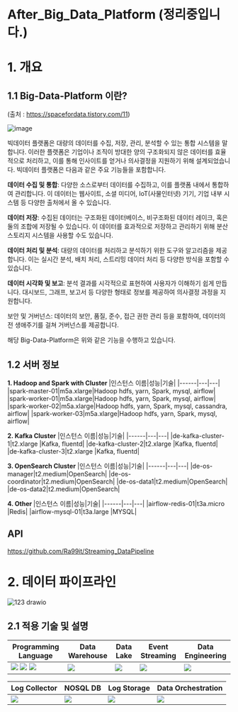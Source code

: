 # After_Big_Data_Platform (정리중입니다.)

# 1. 개요 

## 1.1 Big-Data-Platform 이란?
(출처 : https://spacefordata.tistory.com/11)

![image](https://github.com/Ra99it/Before-Big-Data-Platform/assets/122541545/222e3bc4-db4f-4978-ac3d-4fae7c72f0b7)

빅데이터 플랫폼은 대량의 데이터를 수집, 저장, 관리, 분석할 수 있는 통합 시스템을 말합니다. 이러한 플랫폼은 기업이나 조직이 방대한 양의 구조화되지 않은 데이터를 효율적으로 처리하고, 이를 통해 인사이트를 얻거나 의사결정을 지원하기 위해 설계되었습니다. 빅데이터 플랫폼은 다음과 같은 주요 기능들을 포함합니다.

**데이터 수집 및 통합**: 다양한 소스로부터 데이터를 수집하고, 이를 플랫폼 내에서 통합하여 관리합니다. 이 데이터는 웹사이트, 소셜 미디어, IoT(사물인터넷) 기기, 기업 내부 시스템 등 다양한 출처에서 올 수 있습니다.

**데이터 저장**: 수집된 데이터는 구조화된 데이터베이스, 비구조화된 데이터 레이크, 혹은 둘의 조합에 저장될 수 있습니다. 이 데이터를 효과적으로 저장하고 관리하기 위해 분산 스토리지 시스템을 사용할 수도 있습니다.

**데이터 처리 및 분석**: 대량의 데이터를 처리하고 분석하기 위한 도구와 알고리즘을 제공합니다. 이는 실시간 분석, 배치 처리, 스트리밍 데이터 처리 등 다양한 방식을 포함할 수 있습니다.

**데이터 시각화 및 보고**: 분석 결과를 시각적으로 표현하여 사용자가 이해하기 쉽게 만듭니다. 대시보드, 그래프, 보고서 등 다양한 형태로 정보를 제공하여 의사결정 과정을 지원합니다.

보안 및 거버넌스: 데이터의 보안, 품질, 준수, 접근 권한 관리 등을 포함하여, 데이터의 전 생애주기를 걸쳐 거버넌스를 제공합니다.

해당 Big-Data-Platform은 위와 같은 기능을 수행하고 있습니다.


## 1.2 서버 정보

<b>1. Hadoop and Spark with Cluster </b>
|인스턴스 이름|성능|기술|
|------|---|---|
|spark-master-01|m5a.xlarge|Hadoop hdfs, yarn, Spark, mysql, airflow|
|spark-worker-01|m5a.xlarge|Hadoop hdfs, yarn, Spark, mysql, airflow|
|spark-worker-02|m5a.xlarge|Hadoop hdfs, yarn, Spark, mysql, cassandra, airflow|
|spark-worker-03|m5a.xlarge|Hadoop hdfs, yarn, Spark, mysql, airflow|

<b>2. Kafka Cluster</b>
|인스턴스 이름|성능|기술|
|------|---|---|
|de-kafka-cluster-1|t2.xlarge |Kafka, fluentd|
|de-kafka-cluster-2|t2.xlarge |Kafka, fluentd|
|de-kafka-cluster-3|t2.xlarge |Kafka, fluentd|

<b>3. OpenSearch Cluster</b>
|인스턴스 이름|성능|기술|
|------|---|---|
|de-os-manager|t2.medium|OpenSearch|
|de-os-coordinator|t2.medium|OpenSearch|
|de-os-data1|t2.medium|OpenSearch|
|de-os-data2|t2.medium|OpenSearch|

<b> 4. Other </b>
|인스턴스 이름|성능|기술|
|------|---|---|
|airflow-redis-01|t3a.micro |Redis|
|airflow-mysql-01|t3a.large |MYSQL|

##  API
https://github.com/Ra99it/Streaming_DataPipeline

# 2. 데이터 파이프라인

![123 drawio](https://github.com/Ra99it/Before-Big-Data-Platform/assets/122541545/19906630-774d-4fad-bc34-764a1d18a8d9)

## 2.1 적용 기술 및 설명

|Programming Language|Data Warehouse|Data Lake|Event Streaming|Data Engineering|
|----|-----------|----|----|-----|
|<img src="https://img.shields.io/badge/java-007396?style=for-the-badge&logo=OpenJDK&logoColor=white"> <img src="https://img.shields.io/badge/Python-3776AB?style=for-the-badge&logo=Python&logoColor=white"> <img src="https://img.shields.io/badge/scala-DC322F?style=for-the-badge&logo=scala&logoColor=white">| <img src="https://img.shields.io/badge/MySQL-4479A1?style=for-the-badge&logo=MySQL&logoColor=white">|<img src="https://img.shields.io/badge/apachehadoop-66CCFF?style=for-the-badge&logo=apachehadoop&logoColor=white">|<img src="https://img.shields.io/badge/Apache Kafka-%3333333.svg?style=for-the-badge&logo=Apache Kafka&logoColor=white"> |<img src="https://img.shields.io/badge/Apache Spark-E25A1C.svg?style=for-the-badge&logo=Apache Spark&logoColor=white"> | 

|Log Collector|NOSQL DB|Log Storage|Data Orchestration|
|----|----|-----|-----|
<img src="https://img.shields.io/badge/fluentd-0E83C8.svg?style=for-the-badge&logo=fluentd&logoColor=white"> | <img src="https://img.shields.io/badge/apachecassandra-1287B1.svg?style=for-the-badge&logo=apachecassandra&logoColor=white"> | <img src="https://img.shields.io/badge/opensearch-005EB8.svg?style=for-the-badge&logo=opensearch&logoColor=white"> | <img src="https://img.shields.io/badge/apacheairflow-017CEE.svg?style=for-the-badge&logo=apacheairflow&logoColor=white"> |


